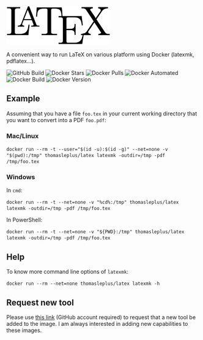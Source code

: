 ![LaTeX Logo](/latex.png)

A convenient way to run LaTeX on various platform using Docker (latexmk, pdflatex...).

![GitHub Build](https://img.shields.io/github/workflow/status/thomasleplus/docker-latex/Docker%20Image%20CI)
![Docker Stars](https://img.shields.io/docker/stars/thomasleplus/latex)
![Docker Pulls](https://img.shields.io/docker/pulls/thomasleplus/latex)
![Docker Automated](https://img.shields.io/docker/cloud/automated/thomasleplus/latex)
![Docker Build](https://img.shields.io/docker/cloud/build/thomasleplus/latex)
![Docker Version](https://img.shields.io/docker/v/thomasleplus/latex?sort=semver)

## Example

Assuming that you have a file `foo.tex` in your current working directory that you want to convert into a PDF `foo.pdf`:

### Mac/Linux

```
docker run --rm -t --user="$(id -u):$(id -g)" --net=none -v "$(pwd):/tmp" thomasleplus/latex latexmk -outdir=/tmp -pdf /tmp/foo.tex
```

### Windows

In `cmd`:

```
docker run --rm -t --net=none -v "%cd%:/tmp" thomasleplus/latex latexmk -outdir=/tmp -pdf /tmp/foo.tex
```

In PowerShell:

```
docker run --rm -t --net=none -v "${PWD}:/tmp" thomasleplus/latex latexmk -outdir=/tmp -pdf /tmp/foo.tex
```

## Help

To know more command line options of `latexmk`:

```
docker run --rm --net=none thomasleplus/latex latexmk -h
```

## Request new tool

Please use [this link](https://github.com/thomasleplus/docker-latex/issues/new?assignees=thomasleplus&labels=enhancement&template=feature_request.md&title=%5BFEAT%5D) (GitHub account required) to request that a new tool be added to the image. I am always interested in adding new capabilities to these images.
